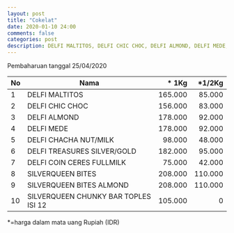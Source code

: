 ```yaml
---
layout: post
title: "Cokelat"
date: 2020-01-10 24:00
comments: false
categories: post
description: DELFI MALTITOS, DELFI CHIC CHOC, DELFI ALMOND, DELFI MEDE, DELFI CHACHA NUT/MILK , DELFI TREASURES SILVER/GOLD, DELFI COIN CERES FULLMILK, SILVERQUEEN BITES, SILVERQUEEN BITES ALMOND, SILVERQUEEN CHUNKY BAR TOPLES ISI 12
---
```


Pembaharuan tanggal 25/04/2020

| No | Nama | * 1Kg | *1/2Kg |
|----|------|------:|-------:|
| 1 | DELFI MALTITOS | 165.000 | 85.000 |
| 2 | DELFI CHIC CHOC | 156.000 | 83.000 |
| 3 | DELFI ALMOND | 178.000 | 92.000 |
| 4 | DELFI MEDE | 178.000 | 92.000 |
| 5 | DELFI CHACHA NUT/MILK | 98.000 | 48.000 |
| 6 | DELFI TREASURES SILVER/GOLD | 182.000 | 95.000 |
| 7 | DELFI COIN CERES FULLMILK | 75.000 | 42.000 |
| 8 | SILVERQUEEN BITES | 208.000 | 110.000 |
| 9 | SILVERQUEEN BITES ALMOND | 208.000 | 110.000 |
| 10 | SILVERQUEEN CHUNKY BAR TOPLES ISI 12 | 105.000 | 0 |

*=harga dalam mata uang Rupiah (IDR)
